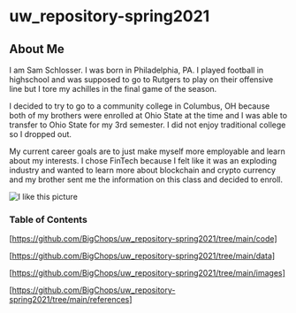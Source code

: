 # uw_repository-spring2021
## About Me
I am Sam Schlosser. I was born in Philadelphia, PA. I played football in highschool and was supposed to go to Rutgers to play on their offensive line but I tore my achilles in the final game of the season. 

I decided to try to go to a community college in Columbus, OH because both of my brothers were enrolled at Ohio State at the time and I was able to transfer to Ohio State for my 3rd semester. I did not enjoy traditional college so I dropped out.

My current career goals are to just make myself more employable and learn about my interests.
I chose FinTech because I felt like it was an exploding industry and wanted to learn more about blockchain and crypto currency and my brother sent me the information on this class and decided to enroll.

![I like this picture](https://github.com/[BigChops]/[uw_repository-spring2021]/images/bearcover.jpg?raw=true)

### Table of Contents
[https://github.com/BigChops/uw_repository-spring2021/tree/main/code]

[https://github.com/BigChops/uw_repository-spring2021/tree/main/data]

[https://github.com/BigChops/uw_repository-spring2021/tree/main/images]

[https://github.com/BigChops/uw_repository-spring2021/tree/main/references]